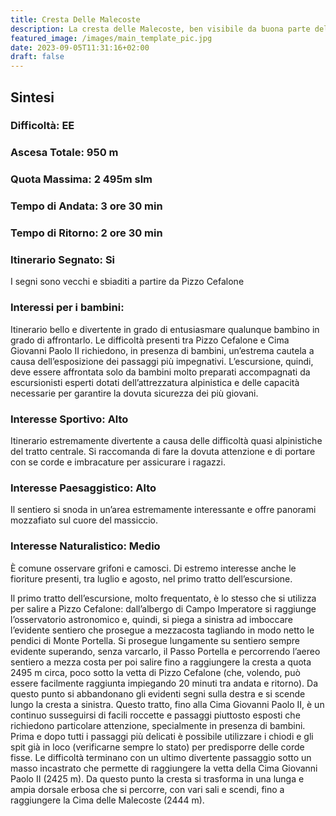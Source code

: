 ```yaml
---
title: Cresta Delle Malecoste
description: La cresta delle Malecoste, ben visibile da buona parte dell’aquilano, è il tratto dello spartiacque principale del Gran Sasso compreso tra l'omonima Cima delle Malecoste e Pizzo Cefalone. Si tratta di una lunga e aerea dorsale che precipita ripidissima verso Assergi da un lato e che offre splendide vedute sulla Valle Venacquaro dall’atro. Percorrere la cresta è un’esperienza di sicuro interesse grazie soprattutto ai bei panorami e alla scarsa frequentazione della parte finale della cresta. Le difficoltà del tratto compreso tra Pizzo Cefalone e Cima Giovanni Paolo II rendono, tuttavia, l’escursione alquanto selettiva e consigliata solo a escursionisti molto esperti.
featured_image: /images/main_template_pic.jpg
date: 2023-09-05T11:31:16+02:00
draft: false
---
```



## Sintesi
### Difficoltà: EE
### Ascesa Totale: 950 m
### Quota Massima: 2 495m slm
### Tempo di Andata: 3 ore 30 min
### Tempo di Ritorno: 2 ore 30 min
### Itinerario Segnato: Si
I segni sono vecchi e sbiaditi a partire da Pizzo Cefalone
### Interessi per i bambini:
 Itinerario bello e divertente in grado di entusiasmare qualunque bambino in grado di affrontarlo. Le difficoltà presenti tra Pizzo Cefalone e Cima Giovanni Paolo II richiedono, in presenza di bambini, un’estrema cautela a causa dell’esposizione dei passaggi più impegnativi. L’escursione, quindi, deve essere affrontata solo da bambini molto preparati accompagnati da escursionisti esperti dotati dell’attrezzatura alpinistica e delle capacità necessarie per garantire la dovuta sicurezza dei più giovani.
### Interesse Sportivo: Alto
Itinerario estremamente divertente a causa delle difficoltà quasi alpinistiche del tratto centrale. Si raccomanda di fare la dovuta attenzione e di portare con se corde e imbracature per assicurare i ragazzi.

### Interesse Paesaggistico: Alto
Il sentiero si snoda in un’area estremamente interessante e offre panorami mozzafiato sul cuore del massiccio. 

### Interesse Naturalistico: Medio
È comune osservare grifoni e camosci. Di estremo interesse anche le fioriture presenti, tra luglio e agosto, nel primo tratto dell’escursione.

Il primo tratto dell’escursione, molto frequentato, è lo stesso che si utilizza per salire a Pizzo Cefalone: dall’albergo di Campo Imperatore si raggiunge l’osservatorio astronomico e, quindi, si piega a sinistra ad imboccare l’evidente sentiero che prosegue a mezzacosta tagliando in modo netto le pendici di Monte Portella. Si prosegue lungamente su sentiero sempre evidente superando, senza varcarlo, il Passo Portella e percorrendo l’aereo sentiero a mezza costa per poi salire fino a raggiungere la cresta a quota 2495 m circa, poco sotto la vetta di Pizzo Cefalone (che, volendo, può essere facilmente raggiunta impiegando 20 minuti tra andata e ritorno).
Da questo punto si abbandonano gli evidenti segni sulla destra e si scende lungo la cresta a sinistra. Questo tratto, fino alla Cima Giovanni Paolo II, è un continuo susseguirsi di facili roccette e passaggi piuttosto esposti che richiedono particolare attenzione, specialmente in presenza di bambini. Prima e dopo tutti i passaggi più delicati è possibile utilizzare i chiodi e gli spit già in loco (verificarne sempre lo stato) per predisporre delle corde fisse.
Le difficoltà terminano con un ultimo divertente passaggio sotto un masso incastrato che permette di raggiungere la vetta della Cima Giovanni Paolo II (2425 m).
Da questo punto la cresta si trasforma in una lunga e ampia dorsale erbosa che si percorre, con vari sali e scendi, fino a raggiungere la Cima delle Malecoste (2444 m).



